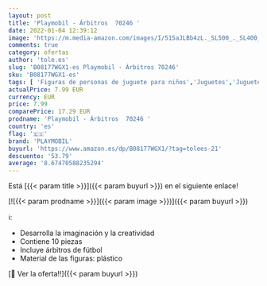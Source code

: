 ```yaml
---
layout: post
title: 'Playmobil - Árbitros  70246 '
date: 2022-01-04 12:39:12
image: 'https://m.media-amazon.com/images/I/515aJLBb4zL._SL500_._SL400_.jpg'
comments: true
category: ofertas
author: 'tole.es'
slug: 'B08177WGX1-es Playmobil - Árbitros 70246'
sku: 'B08177WGX1-es'
tags: [ 'Figuras de personas de juguete para niños','Juguetes','Juguetes y juegos','Muñecos y figuras','playmobil', ]
actualPrice: 7.99 EUR
currency: EUR
price: 7.99
comparePrice: 17.29 EUR
prodname: 'Playmobil - Árbitros  70246 '
country: 'es'
flag: '🇪🇸'
brand: 'PLAYMOBIL'
buyurl: 'https://www.amazon.es/dp/B08177WGX1/?tag=tolees-21'
descuento: '53.79'
average: '8.67470588235294'
---
```


Está [{{< param title >}}]({{< param buyurl >}}) en el siguiente enlace!

[![{{< param prodname >}}]({{< param image >}})]({{< param buyurl >}})

ℹ️:

- Desarrolla la imaginación y la creatividad
- Contiene 10 piezas
- Incluye árbitros de fútbol
- Material de las figuras: plástico

[🛒 Ver la oferta!!]({{< param buyurl >}})
